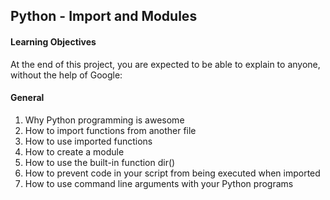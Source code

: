 ## Python - Import and Modules
#### Learning Objectives
At the end of this project, you are expected to be able to explain to anyone, without the help of Google:

#### General
1. Why Python programming is awesome
2. How to import functions from another file
3. How to use imported functions
4. How to create a module
5. How to use the built-in function dir()
6. How to prevent code in your script from being executed when imported
7. How to use command line arguments with your Python programs
